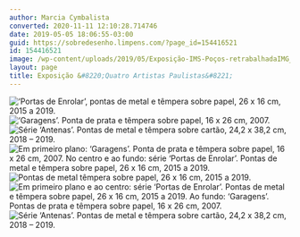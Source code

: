 ```yaml
---
author: Marcia Cymbalista
converted: 2020-11-11 12:10:28.714746
date: 2019-05-05 18:06:55-03:00
guid: https://sobredesenho.limpens.com/?page_id=154416521
id: 154416521
image: /wp-content/uploads/2019/05/Exposição-IMS-Poços-retrabalhadaIMG_20190412_170724-1200x845.jpg
layout: page
title: Exposição &#8220;Quatro Artistas Paulistas&#8221;
---
```


![](/wp-content/uploads/2019/05/IMS-Poços-Portas-de-Enrolar-Coloridas-retrabalhadas.jpg "‘Portas de Enrolar’, pontas de metal e têmpera sobre papel, 26 x 16 cm, 2015 a 2019.")
![](/wp-content/uploads/2019/05/IMS-Poços-Portas-de-Garagem-Retrabalhadas.jpg "‘Garagens’. Ponta de prata e têmpera sobre papel, 16 x 26 cm, 2007.")
![](/wp-content/uploads/2019/05/ImsPoçosRetrabalhadaIMG_20190412_170805.jpg "Série ‘Antenas’. Pontas de metal e têmpera sobre cartão, 24,2 x 38,2 cm, 2018 – 2019.")
![](/wp-content/uploads/2019/05/ims-poçosIMG_20190412_150405.jpg "Em primeiro plano: ‘Garagens’. Ponta de prata e têmpera sobre papel, 16 x 26 cm, 2007. No centro e ao fundo: série ‘Portas de Enrolar’. Pontas de metal e têmpera sobre papel, 26 x 16 cm, 2015 a 2019.")
![](/wp-content/uploads/2019/05/IMS-Poços-retrabalhadaIMG_20190412_170925.jpg "Pontas de metal têmpera sobre papel, 26 x 16 cm, 2015 a 2019.")
![](/wp-content/uploads/2019/05/IMS-Poços-RetrabalhadaIMG_20190412_150423.jpg "Em primeiro plano e ao centro: série ‘Portas de Enrolar’. Pontas de metal e têmpera sobre papel, 26 x 16 cm, 2015 a 2019. Ao fundo: ‘Garagens’. Pontas de prata e têmpera sobre papel, 16 x 26 cm, 2007.")
![](/wp-content/uploads/2019/05/Exposição-IMS-Poços-retrabalhadaIMG_20190412_170724.jpg "Série ‘Antenas’. Pontas de metal e têmpera sobre cartão, 24,2 x 38,2 cm, 2018 – 2019.")
